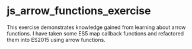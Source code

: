 # js_arrow_functions_exercise

This exercise demonstrates knowledge gained from learning about arrow functions.
I have taken some ES5 map callback functions and refactored them into ES2015 using arrow functions.
